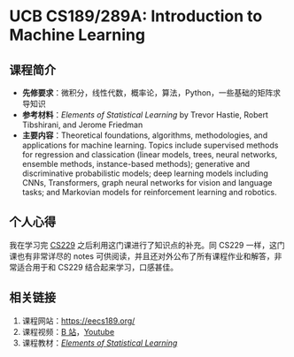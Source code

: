 # UCB CS189/289A: Introduction to Machine Learning

## 课程简介

- **先修要求**：微积分，线性代数，概率论，算法，Python，一些基础的矩阵求导知识
- **参考材料**：*Elements of Statistical Learning* by Trevor Hastie, Robert Tibshirani, and Jerome Friedman
- **主要内容**：Theoretical foundations, algorithms, methodologies, and applications for machine learning. Topics include supervised methods for regression and classication (linear models, trees, neural networks, ensemble methods, instance-based methods); generative and discriminative probabilistic models; deep learning models including CNNs, Transformers, graph neural networks for vision and language tasks; and Markovian models for reinforcement learning and robotics.

## 个人心得

我在学习完 [CS229](./CS229.md) 之后利用这门课进行了知识点的补充。同 CS229 一样，这门课也有非常详尽的 notes 可供阅读，并且还对外公布了所有课程作业和解答，非常适合用于和 CS229 结合起来学习，口感甚佳。

## 相关链接

1. 课程网站：<https://eecs189.org/>
2. 课程视频：[B 站](https://www.bilibili.com/video/BV1VJ4m1K7tZ?vd_source=c9e11661823ca4062db1ef99f7e0eee1)，[Youtube](https://www.youtube.com/watch?v=-umiPxlKX-I&list=PLCuQm2FL98HTlRmlwMk2AuFEM9n1c06HE)
3. 课程教材：[*Elements of Statistical Learning*](https://hastie.su.domains/ElemStatLearn/)